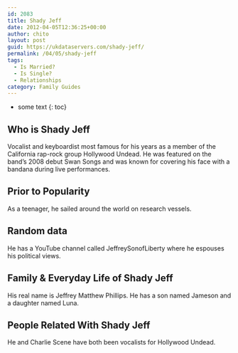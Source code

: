 ```yaml
---
id: 2083
title: Shady Jeff
date: 2012-04-05T12:36:25+00:00
author: chito
layout: post
guid: https://ukdataservers.com/shady-jeff/
permalink: /04/05/shady-jeff
tags:
  - Is Married?
  - Is Single?
  - Relationships
category: Family Guides
---
```


* some text
{: toc}
          
          
## Who is  Shady Jeff
                  
                  
                  
Vocalist and keyboardist most famous for his years as a member of the California rap-rock group Hollywood Undead. He was featured on the band&#8217;s 2008 debut Swan Songs and was known for covering his face with a bandana during live performances.
                  
                
                
                
## Prior to Popularity 
                  
                  
                  
As a teenager, he sailed around the world on research vessels.
                  
                
                
                
## Random data 
                  
                  
                  
He has a YouTube channel called JeffreySonofLiberty where he espouses his political views.
                  
                
                
                
## Family & Everyday Life of Shady Jeff
                  
                  
                  
His real name is Jeffrey Matthew Phillips. He has a son named Jameson and a daughter named Luna.
                  
                
                
                
## People Related With  Shady Jeff
                  
                  
                  
He and Charlie Scene have both been vocalists for Hollywood Undead.
                  
                
              
            
          
          
          
    
    
  
